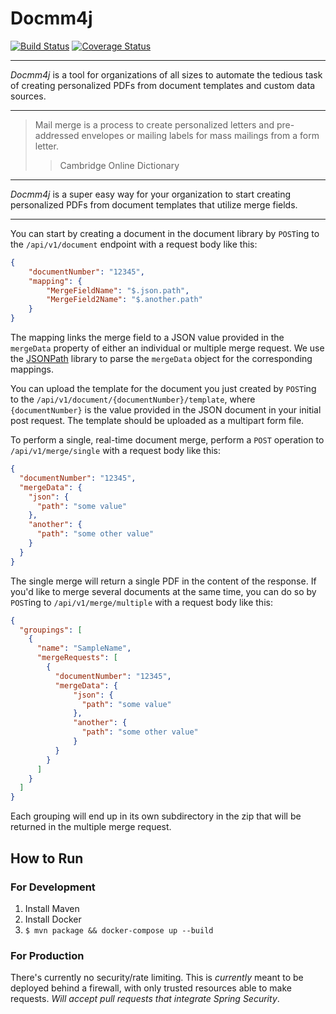 # Docmm4j
[![Build Status](https://travis-ci.org/jzarob/docmm4j.svg?branch=master)](https://travis-ci.org/jzarob/docmm4j)
[![Coverage Status](https://coveralls.io/repos/github/jzarob/docmm4j/badge.svg?branch=master)](https://coveralls.io/github/jzarob/docmm4j?branch=master)

---

_Docmm4j_ is a tool for organizations of all sizes to automate the tedious task of creating
personalized PDFs from document templates and custom data sources.

---

> Mail merge is a process to create personalized letters and 
> pre-addressed envelopes or mailing labels for mass mailings from a form letter.
>> Cambridge Online Dictionary

---

_Docmm4j_ is a super easy way for your organization to start creating personalized PDFs from
document templates that utilize merge fields.

---

You can start by creating a document in the document library by `POST`ing to the 
`/api/v1/document` endpoint with a request body like this:

```json
{
    "documentNumber": "12345",
    "mapping": {
        "MergeFieldName": "$.json.path",
        "MergeField2Name": "$.another.path"
    }
}
```

The mapping links the merge field to a JSON value provided in the `mergeData` property of
either an individual or multiple merge request. We use the [JSONPath](https://github.com/json-path/JsonPath) library
to parse the `mergeData` object for the corresponding mappings.

You can upload the template for the document you just created by `POST`ing to the
`/api/v1/document/{documentNumber}/template`, where `{documentNumber}` is the value
provided in the JSON document in your initial post request. The template should
be uploaded as a multipart form file.

To perform a single, real-time document merge, perform a `POST` operation to 
`/api/v1/merge/single` with a request body like this:

```json
{
  "documentNumber": "12345",
  "mergeData": {
    "json": {
      "path": "some value"
    },
    "another": {
      "path": "some other value"
    }
  }
}
```

The single merge will return a single PDF in the content of the response. If you'd like
to merge several documents at the same time, you can do so by `POST`ing to 
`/api/v1/merge/multiple` with a request body like this:

```json
{
  "groupings": [
    {
      "name": "SampleName",
      "mergeRequests": [
        {
          "documentNumber": "12345",
          "mergeData": {
              "json": {
                "path": "some value"
              },
              "another": {
                "path": "some other value"
              }
          }
        }
      ]
    }
  ]
}
```

Each grouping will end up in its own subdirectory in the zip that will be returned in the
multiple merge request.


## How to Run
### For Development
1. Install Maven
2. Install Docker
3. `$ mvn package && docker-compose up --build`

### For Production

There's currently no security/rate limiting. This is *currently*
meant to be deployed behind a firewall, with only trusted resources
able to make requests. *Will accept pull requests that integrate Spring
Security*. 


